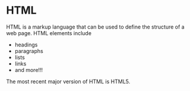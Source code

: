 # HTML

HTML is a markup language that can be used to define the structure of a web page. HTML elements include

* headings
* paragraphs
* lists
* links
* and more!!!

The most recent major version of HTML is HTML5.